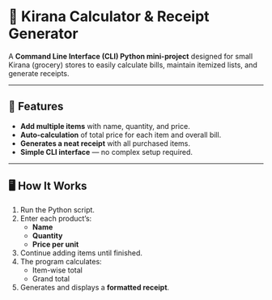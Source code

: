 # 🛒 Kirana Calculator & Receipt Generator

A **Command Line Interface (CLI) Python mini-project** designed for small Kirana (grocery) stores to easily calculate bills, maintain itemized lists, and generate receipts.

---

## 📌 Features
- **Add multiple items** with name, quantity, and price.
- **Auto-calculation** of total price for each item and overall bill.
- **Generates a neat receipt** with all purchased items.
- **Simple CLI interface** — no complex setup required.

---

## 🖥️ How It Works
1. Run the Python script.
2. Enter each product’s:
   - **Name**
   - **Quantity**
   - **Price per unit**
3. Continue adding items until finished.
4. The program calculates:
   - Item-wise total
   - Grand total
5. Generates and displays a **formatted receipt**.
